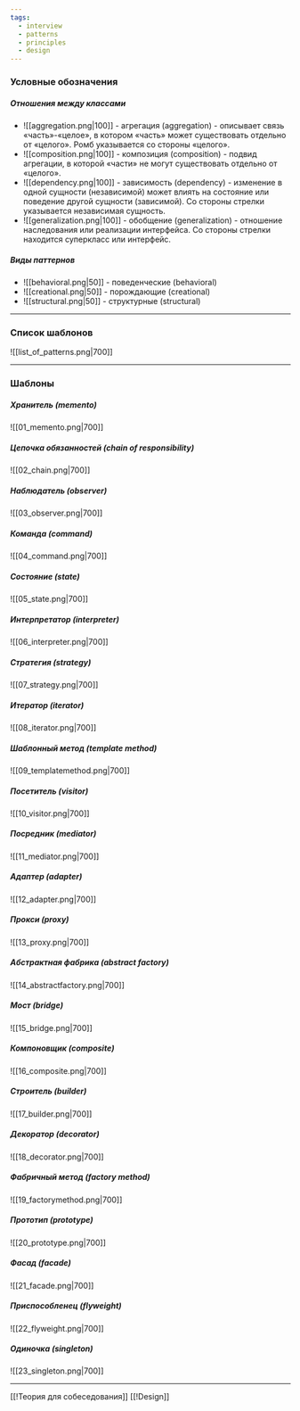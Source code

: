 ```yaml
---
tags:
  - interview
  - patterns
  - principles
  - design
---
```

### Условные обозначения

##### Отношения между классами

- ![[aggregation.png|100]] - агрегация (aggregation) - описывает связь «часть»-«целое», в котором «часть» может существовать отдельно от «целого». Ромб указывается со стороны «целого».
- ![[composition.png|100]] - композиция (composition) - подвид агрегации, в которой «части» не могут существовать отдельно от «целого».
- ![[dependency.png|100]] - зависимость (dependency) - изменение в одной сущности (независимой) может влиять на состояние или поведение другой сущности (зависимой). Со стороны стрелки указывается независимая сущность.
- ![[generalization.png|100]] - обобщение (generalization) - отношение наследования или реализации интерфейса. Со стороны стрелки находится суперкласс или интерфейс.

##### Виды паттернов

- ![[behavioral.png|50]] - поведенческие (behavioral)
- ![[creational.png|50]] - порождающие (creational)
- ![[structural.png|50]] - структурные (structural)

---

### Список шаблонов

![[list_of_patterns.png|700]]

---

### Шаблоны

##### Хранитель (memento)
![[01_memento.png|700]]

##### Цепочка обязанностей (chain of responsibility)
![[02_chain.png|700]]

##### Наблюдатель (observer)
![[03_observer.png|700]]

##### Команда (command)
![[04_command.png|700]]

##### Состояние (state)
![[05_state.png|700]]

##### Интерпретатор (interpreter)
![[06_interpreter.png|700]]

##### Стратегия (strategy)
![[07_strategy.png|700]]

##### Итератор (iterator)
![[08_iterator.png|700]]

##### Шаблонный метод (template method)
![[09_templatemethod.png|700]]

##### Посетитель (visitor)
![[10_visitor.png|700]]

##### Посредник (mediator)
![[11_mediator.png|700]]

##### Адаптер (adapter)
![[12_adapter.png|700]]

##### Прокси (proxy)
![[13_proxy.png|700]]

##### Абстрактная фабрика (abstract factory)
![[14_abstractfactory.png|700]]

##### Мост (bridge)
![[15_bridge.png|700]]

##### Компоновщик (composite)
![[16_composite.png|700]]

##### Строитель (builder)
![[17_builder.png|700]]

##### Декоратор (decorator)
![[18_decorator.png|700]]

##### Фабричный метод (factory method)
![[19_factorymethod.png|700]]

##### Прототип (prototype)
![[20_prototype.png|700]]

##### Фасад (facade)
![[21_facade.png|700]]

##### Приспособленец (flyweight)
![[22_flyweight.png|700]]

##### Одиночка (singleton)
![[23_singleton.png|700]]

---

[[!Теория для собеседования]]
[[!Design]]